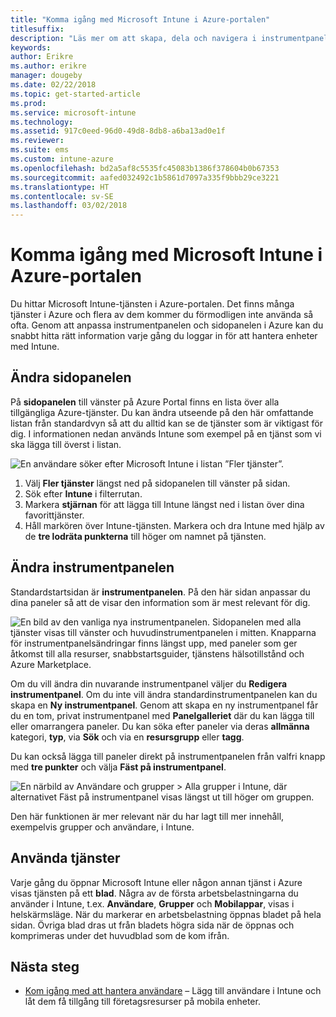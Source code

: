 ```yaml
---
title: "Komma igång med Microsoft Intune i Azure-portalen"
titlesuffix: 
description: "Läs mer om att skapa, dela och navigera i instrumentpaneler för Microsoft Intune i Azure-portalen."
keywords: 
author: Erikre
ms.author: erikre
manager: dougeby
ms.date: 02/22/2018
ms.topic: get-started-article
ms.prod: 
ms.service: microsoft-intune
ms.technology: 
ms.assetid: 917c0eed-96d0-49d8-8db8-a6ba13ad0e1f
ms.reviewer: 
ms.suite: ems
ms.custom: intune-azure
ms.openlocfilehash: bd2a5af8c5535fc45083b1386f378604b0b67353
ms.sourcegitcommit: aafed032492c1b5861d7097a335f9bbb29ce3221
ms.translationtype: HT
ms.contentlocale: sv-SE
ms.lasthandoff: 03/02/2018
---
```

# <a name="getting-started-with-microsoft-intune-in-the-azure-portal"></a>Komma igång med Microsoft Intune i Azure-portalen

Du hittar Microsoft Intune-tjänsten i Azure-portalen. Det finns många tjänster i Azure och flera av dem kommer du förmodligen inte använda så ofta. Genom att anpassa instrumentpanelen och sidopanelen i Azure kan du snabbt hitta rätt information varje gång du loggar in för att hantera enheter med Intune.

## <a name="changing-the-sidebar"></a>Ändra sidopanelen

På __sidopanelen__ till vänster på Azure Portal finns en lista över alla tillgängliga Azure-tjänster. Du kan ändra utseende på den här omfattande listan från standardvyn så att du alltid kan se de tjänster som är viktigast för dig. I informationen nedan används Intune som exempel på en tjänst som vi ska lägga till överst i listan.

![En användare söker efter Microsoft Intune i listan ”Fler tjänster”.](./media/azure-add-intune1.png)

1. Välj **Fler tjänster** längst ned på sidopanelen till vänster på sidan.
2. Sök efter **Intune** i filterrutan.
3. Markera **stjärnan** för att lägga till Intune längst ned i listan över dina favorittjänster.
4. Håll markören över Intune-tjänsten. Markera och dra Intune med hjälp av de **tre lodräta punkterna** till höger om namnet på tjänsten.

## <a name="changing-the-dashboard"></a>Ändra instrumentpanelen

Standardstartsidan är **instrumentpanelen**. På den här sidan anpassar du dina paneler så att de visar den information som är mest relevant för dig.

![En bild av den vanliga nya instrumentpanelen. Sidopanelen med alla tjänster visas till vänster och huvudinstrumentpanelen i mitten. Knapparna för instrumentpanelsändringar finns längst upp, med paneler som ger åtkomst till alla resurser, snabbstartsguider, tjänstens hälsotillstånd och Azure Marketplace.](./media/azure-default-dashboard.png)

Om du vill ändra din nuvarande instrumentpanel väljer du **Redigera instrumentpanel**. Om du inte vill ändra standardinstrumentpanelen kan du skapa en **Ny instrumentpanel**. Genom att skapa en ny instrumentpanel får du en tom, privat instrumentpanel med **Panelgalleriet** där du kan lägga till eller omarrangera paneler. Du kan söka efter paneler via deras **allmänna** kategori, **typ**, via **Sök** och via en **resursgrupp** eller **tagg**.

Du kan också lägga till paneler direkt på instrumentpanelen från valfri knapp med **tre punkter** och välja **Fäst på instrumentpanel**.

![En närbild av Användare och grupper > Alla grupper i Intune, där alternativet Fäst på instrumentpanel visas längst ut till höger om gruppen.](./media/azure-pin-to-dashboard.png)

Den här funktionen är mer relevant när du har lagt till mer innehåll, exempelvis grupper och användare, i Intune.

## <a name="using-services"></a>Använda tjänster

Varje gång du öppnar Microsoft Intune eller någon annan tjänst i Azure visas tjänsten på ett **blad**. Några av de första arbetsbelastningarna du använder i Intune, t.ex. **Användare**, **Grupper** och **Mobilappar**, visas i helskärmsläge. När du markerar en arbetsbelastning öppnas bladet på hela sidan. Övriga blad dras ut från bladets högra sida när de öppnas och komprimeras under det huvudblad som de kom ifrån.

## <a name="next-steps"></a>Nästa steg

* [Kom igång med att hantera användare](get-started-users.md) – Lägg till användare i Intune och låt dem få tillgång till företagsresurser på mobila enheter.
